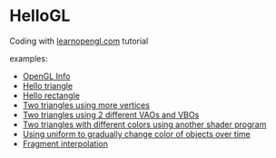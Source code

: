# HelloGL

Coding with [learnopengl.com](https://learnopengl.com/) tutorial

examples:
* [OpenGL Info](OpenGLInfo)
* [Hello triangle](HelloTriangle)
* [Hello rectangle](HelloRectangle)
* [Two triangles using more vertices](TwoTrianglesWithMoreVertices)
* [Two triangles using 2 different VAOs and VBOs](TwoTrainglesWithDifferentVAOsAndVBOs)
* [Two triangles with different colors using another shader program](TwoTrainglesWithDifferentVAOsAndVBOs)
* [Using uniform to gradually change color of objects over time](GradualColorChange)
* [Fragment interpolation](FragmentInterpolation)
